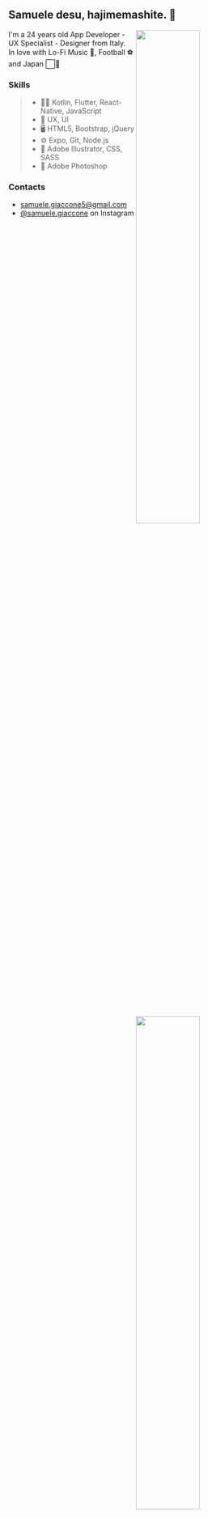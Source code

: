 ## Samuele desu, hajimemashite. 👋
[<img align="right" width="50%" src="https://github-readme-stats.vercel.app/api?username=xZero-s&theme=radical&show_icons=true&hide_border=true">](https://metrics.lecoq.io/xZero-s?template=classic)
[<img align="right" width="50%" src="http://github-readme-streak-stats.herokuapp.com?user=xZero-s&theme=radical&hide_border=true">](https://git.io/streak-stats)
<!-- ADD SPOTIFY -->

I'm a 24 years old App Developer - UX Specialist - Designer from Italy. <br>
In love with Lo-Fi Music 🎵, Football ⚽ and Japan ⬜🔴

### Skills
> * 👨‍💻 Kotlin, Flutter, React-Native, JavaScript
> * 📘 UX, UI
> * 🖥️ HTML5, Bootstrap, jQuery
> * ⚙️ Expo, Git, Node.js
> * 🎨 Adobe Illustrator, CSS, SASS
> * 📸 Adobe Photoshop

### Contacts
 - [samuele.giaccone5@gmail.com](mailto:samuele.giaccone5@gmail.com)
 - [@samuele.giaccone](https://instagram.com/samuele.giaccone) on Instagram
<!-- ADD DISCORD AND LINKEDIN -->
<!--
**xZero-s/xZero-s** is a ✨ _special_ ✨ repository because its `README.md` (this file) appears on your GitHub profile.


Here are some ideas to get you started:

- 🔭 I’m currently working on ...
- 🌱 I’m currently learning ...
- 👯 I’m looking to collaborate on ...
- 🤔 I’m looking for help with ...
- 💬 Ask me about ...
- 📫 How to reach me: ...
- 😄 Pronouns: ...
- ⚡ Fun fact: ...
-->
